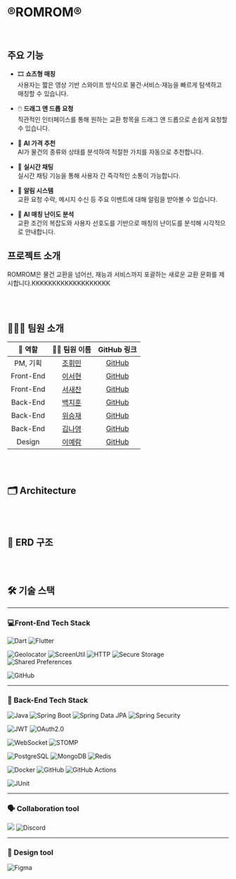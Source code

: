 # ®️ROMROM®️

<br/>

##  주요 기능

- 🎞️ **쇼츠형 매칭**  
  사용자는 짧은 영상 기반 스와이프 방식으로 물건·서비스·재능을 빠르게 탐색하고 매칭할 수 있습니다.

- 🖱️ **드래그 앤 드롭 요청**  
  직관적인 인터페이스를 통해 원하는 교환 항목을 드래그 앤 드롭으로 손쉽게 요청할 수 있습니다.

- 🧠 **AI 가격 추천**  
  AI가 물건의 종류와 상태를 분석하여 적절한 가치를 자동으로 추천합니다.

- 💬 **실시간 채팅**  
  실시간 채팅 기능을 통해 사용자 간 즉각적인 소통이 가능합니다.

- 🔔 **알림 시스템**  
  교환 요청 수락, 메시지 수신 등 주요 이벤트에 대해 알림을 받아볼 수 있습니다.

- 🧩 **AI 매칭 난이도 분석**  
  교환 조건의 복잡도와 사용자 선호도를 기반으로 매칭의 난이도를 분석해 시각적으로 안내합니다.

##  프로젝트 소개

ROMROM은 물건 교환을 넘어선, 재능과 서비스까지 포괄하는 새로운 교환 문화를 제시합니다.KKKKKKKKKKKKKKKKKKK

<br/><br/>
## 🧑‍🤝‍🧑 팀원 소개
| 🎨 역할  | 👩‍💻 팀원 이름 | GitHub 링크 |
|:-------:|:--------------:|:-----------:|
| PM, 기획 | [조휘민](https://github.com/wheemin1) | [GitHub](https://github.com/wheemin1) |
| Front-End | [이서현](https://github.com/SeoHyun1024) | [GitHub](https://github.com/SeoHyun1024) |
| Front-End | [서새찬](https://github.com/Cassiiopeia) | [GitHub](https://github.com/Cassiiopeia) |
| Back-End  | [백지훈](https://github.com/Chuseok22) | [GitHub](https://github.com/Chuseok22) |
| Back-End  | [위승재](https://github.com/discipline24) | [GitHub](https://github.com/discipline24) |
| Back-End  | [김나영](https://github.com/nayoung04) | [GitHub](https://github.com/nayoung04) |
| Design | [이예람](https://github.com/yeramyyi) | [GitHub](https://github.com/yeramyyi) |

<BR/><BR/>
## 🗂️ Architecture

<BR/><BR/>
## 💾 ERD 구조

<BR/><BR/>

## 🛠 기술 스택

---

### 💻Front-End Tech Stack

![Dart](https://img.shields.io/badge/Dart-0175C2?style=for-the-badge&logo=dart&logoColor=white)  ![Flutter](https://img.shields.io/badge/Flutter-02569B?style=for-the-badge&logo=flutter&logoColor=white)

![Geolocator](https://img.shields.io/badge/Geolocator-FF7043?style=for-the-badge&logo=googlemaps&logoColor=white)  ![ScreenUtil](https://img.shields.io/badge/ScreenUtil-29B6F6?style=for-the-badge&logo=flutter&logoColor=white)  ![HTTP](https://img.shields.io/badge/HTTP-4285F4?style=for-the-badge&logo=googlechrome&logoColor=white)  ![Secure Storage](https://img.shields.io/badge/Secure%20Storage-43A047?style=for-the-badge&logo=flutter&logoColor=white)  ![Shared Preferences](https://img.shields.io/badge/SharedPreferences-FFCA28?style=for-the-badge&logo=flutter&logoColor=black)

![GitHub](https://img.shields.io/badge/GitHub-181717?style=for-the-badge&logo=github&logoColor=white)

---

### 🧰 Back-End Tech Stack
 
![Java](https://img.shields.io/badge/Java-007396?style=for-the-badge&logo=java&logoColor=white)  ![Spring Boot](https://img.shields.io/badge/Spring%20Boot-6DB33F?style=for-the-badge&logo=spring-boot&logoColor=white)  ![Spring Data JPA](https://img.shields.io/badge/Spring%20Data%20JPA-59666C?style=for-the-badge&logo=spring&logoColor=white)  ![Spring Security](https://img.shields.io/badge/Spring%20Security-3A9A43?style=for-the-badge&logo=spring-security&logoColor=white)

![JWT](https://img.shields.io/badge/JWT-000000?style=for-the-badge&logo=jsonwebtokens&logoColor=white)  ![OAuth2.0](https://img.shields.io/badge/OAuth2.0-EA4335?style=for-the-badge&logo=oauth&logoColor=white)

![WebSocket](https://img.shields.io/badge/WebSocket-333333?style=for-the-badge&logo=websockets&logoColor=white)  ![STOMP](https://img.shields.io/badge/STOMP-006699?style=for-the-badge)

  
![PostgreSQL](https://img.shields.io/badge/PostgreSQL-336791?style=for-the-badge&logo=postgresql&logoColor=white)  ![MongoDB](https://img.shields.io/badge/MongoDB-47A248?style=for-the-badge&logo=mongodb&logoColor=white)  ![Redis](https://img.shields.io/badge/Redis-DC382D?style=for-the-badge&logo=redis&logoColor=white)


![Docker](https://img.shields.io/badge/Docker-2496ED?style=for-the-badge&logo=docker&logoColor=white)  ![GitHub](https://img.shields.io/badge/GitHub-181717?style=for-the-badge&logo=github&logoColor=white)  ![GitHub Actions](https://img.shields.io/badge/GitHub%20Actions-2088FF?style=for-the-badge&logo=github-actions&logoColor=white)


![JUnit](https://img.shields.io/badge/JUnit5-25A162?style=for-the-badge&logo=java&logoColor=white)

---

### 🗣️ Collaboration tool
<img src="https://img.shields.io/badge/notion-000000?style=for-the-badge&logo=notion&logoColor=white"> ![Discord](https://img.shields.io/badge/Discord-%235865F2.svg?style=for-the-badge&logo=discord&logoColor=white)

---  
### 🎨 Design tool
![Figma](https://img.shields.io/badge/figma-%23F24E1E.svg?style=for-the-badge&logo=figma&logoColor=white)

<BR/><BR/>
